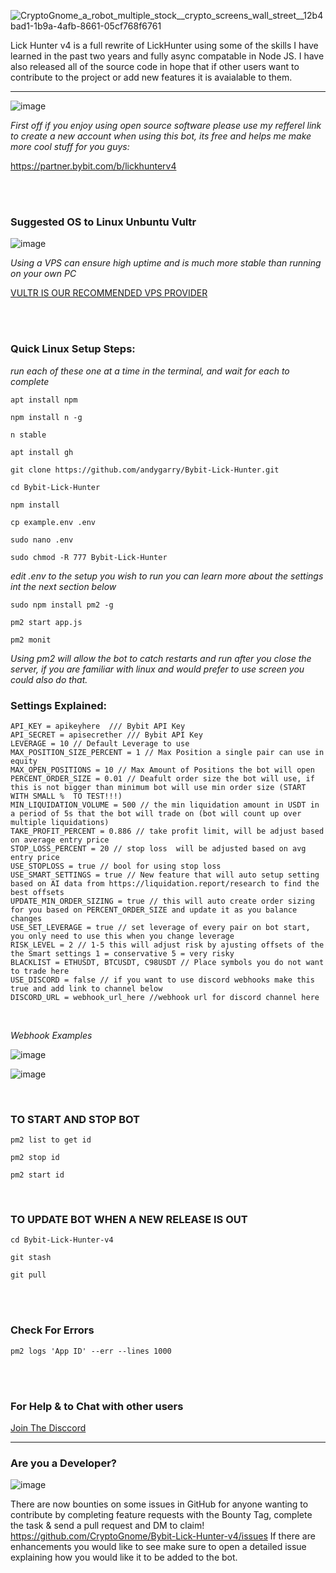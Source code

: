 ![CryptoGnome_a_robot_multiple_stock__crypto_screens_wall_street__12b4bad1-1b9a-4afb-8661-05cf768f6761](https://i.imgur.com/3FQpf1D.jpg)

Lick Hunter v4 is a full rewrite of LickHunter using some of the skills I have learned in the past two years and fully async compatable in Node JS. I have also released all of the source code in hope that if other users want to contribute to the project or add new features it is avaialable to them.


---

![image](https://user-images.githubusercontent.com/33667144/202498893-b747c8d2-0b12-43f0-96a9-2f637fe70558.png)

*First off if you enjoy using open source software please use my refferel link to create a new account when using this bot, its free and helps me make more cool stuff for you guys:*

https://partner.bybit.com/b/lickhunterv4

<br>
<br>

### Suggested OS to Linux Unbuntu Vultr
![image](https://user-images.githubusercontent.com/33667144/202495972-17734217-541c-49ab-ae34-b459fb6138c2.png)

*Using a VPS can ensure high uptime and is much more stable than running on your own PC*

[VULTR IS OUR RECOMMENDED VPS PROVIDER](https://www.vultr.com/?ref=9056023-8H)

<br>
<br>

### Quick Linux Setup Steps:
*run each of these one at a time in the terminal, and wait for each to complete*

```
apt install npm
```

```
npm install n -g
```

```
n stable
```


```
apt install gh
```

```
git clone https://github.com/andygarry/Bybit-Lick-Hunter.git
```

```
cd Bybit-Lick-Hunter
```

```
npm install
```

```
cp example.env .env

```

```
sudo nano .env

sudo chmod -R 777 Bybit-Lick-Hunter
```


*edit .env to the setup you wish to run you can learn more about the settings int the next section below*

```
sudo npm install pm2 -g 
```

```
pm2 start app.js
```

```
pm2 monit 
```


*Using pm2 will allow the bot to catch restarts and run after you close the server, if you are familiar with linux and would prefer to use screen you could also do that.*

### Settings Explained:
```
API_KEY = apikeyhere  /// Bybit API Key
API_SECRET = apisecrether /// Bybit API Key
LEVERAGE = 10 // Default Leverage to use
MAX_POSITION_SIZE_PERCENT = 1 // Max Position a single pair can use in equity
MAX_OPEN_POSITIONS = 10 // Max Amount of Positions the bot will open
PERCENT_ORDER_SIZE = 0.01 // Deafult order size the bot will use, if this is not bigger than minimum bot will use min order size (START WITH SMALL %  TO TEST!!!)
MIN_LIQUIDATION_VOLUME = 500 // the min liquidation amount in USDT in a period of 5s that the bot will trade on (bot will count up over multiple liquidations)
TAKE_PROFIT_PERCENT = 0.886 // take profit limit, will be adjust based on average entry price
STOP_LOSS_PERCENT = 20 // stop loss  will be adjusted based on avg entry price
USE_STOPLOSS = true // bool for using stop loss
USE_SMART_SETTINGS = true // New feature that will auto setup setting based on AI data from https://liquidation.report/research to find the best offsets
UPDATE_MIN_ORDER_SIZING = true // this will auto create order sizing for you based on PERCENT_ORDER_SIZE and update it as you balance changes
USE_SET_LEVERAGE = true // set leverage of every pair on bot start, you only need to use this when you change leverage
RISK_LEVEL = 2 // 1-5 this will adjust risk by ajusting offsets of the the Smart settings 1 = conservative 5 = very risky
BLACKLIST = ETHUSDT, BTCUSDT, C98USDT // Place symbols you do not want to trade here
USE_DISCORD = false // if you want to use discord webhooks make this true and add link to channel below
DISCORD_URL = webhook_url_here //webhook url for discord channel here
```
<br>

*Webhook Examples*

![image](https://i.imgur.com/XU6albd.png)

![image](https://i.imgur.com/cpqyDat.png)



<br>

### TO START AND STOP BOT

```
pm2 list to get id
```

```
pm2 stop id
```

```
pm2 start id
```

<br>

### TO UPDATE BOT WHEN A NEW RELEASE IS OUT

```
cd Bybit-Lick-Hunter-v4
```

```
git stash
```

```
git pull
```

<br>
<br>

### Check For Errors 

```
pm2 logs 'App ID' --err --lines 1000
```
<br>
<br>

### For Help & to Chat with other users
[Join The Disccord](https://discord.com/invite/TTn5Dxg)


----

### Are you a Developer?

![image](https://user-images.githubusercontent.com/33667144/214430374-10324420-8869-4236-ab8b-919c3c47b559.png)

There are now bounties on some issues in GitHub for anyone wanting to contribute by completing feature requests with the Bounty Tag, complete the task & send a pull request and DM to claim!
https://github.com/CryptoGnome/Bybit-Lick-Hunter-v4/issues
If there are enhancements you would like to see make sure to open a detailed issue explaining how you would like it to be added to the bot.
